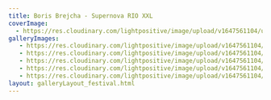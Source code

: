 ```yaml
---
title: Boris Brejcha - Supernova RIO XXL
coverImage:
  - https://res.cloudinary.com/lightpositive/image/upload/v1647561104/uploads/Boris%20Brejcha%20-%20Supernova%20RIO%20XXL/boris4.jpg
galleryImages:
   - https://res.cloudinary.com/lightpositive/image/upload/v1647561104/uploads/Boris%20Brejcha%20-%20Supernova%20RIO%20XXL/boris2.jpg
   - https://res.cloudinary.com/lightpositive/image/upload/v1647561104/uploads/Boris%20Brejcha%20-%20Supernova%20RIO%20XXL/Boris.jpg
   - https://res.cloudinary.com/lightpositive/image/upload/v1647561104/uploads/Boris%20Brejcha%20-%20Supernova%20RIO%20XXL/boris3.jpg
   - https://res.cloudinary.com/lightpositive/image/upload/v1647561104/uploads/Boris%20Brejcha%20-%20Supernova%20RIO%20XXL/boris5.jpg
   - https://res.cloudinary.com/lightpositive/image/upload/v1647561104/uploads/Boris%20Brejcha%20-%20Supernova%20RIO%20XXL/boris4.jpg
layout: galleryLayout_festival.html
---
```

